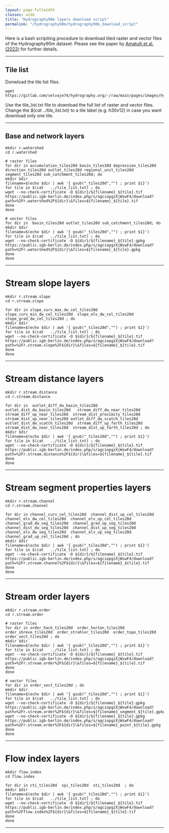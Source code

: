 ```yaml
---
layout: page-fullwidth
classes: wide
title: "Hydrography90m layers download script"
permalink: "/hydrography90m/hydrography90m_download_script"
---
```


Here is a bash scripiting procedure to download tiled raster and vector files of the Hydrography90m dataset. Please see the paper by [Amatulli et al. (2022)](https://essd.copernicus.org/preprints/essd-2022-9) for further details.

---
##  Tile list 
Donwload the tile list files.

    wget https://gitlab.com/selvaje74/hydrography.org/-/raw/main/pages/images/hydrography90m/tiles20d/tile_list.txt

Use the tile_list.txt file to download the full list of raster and vector files. Change the *$(cat   ../tile_list.txt)* to a tile label (e.g. h30v12) in case you want download only one tile.

---

## Base and network layers

```
mkdir r.watershed
cd r.watershed

# raster files
for dir in accumulation_tiles20d basin_tiles20d depression_tiles20d direction_tiles20d outlet_tiles20d regional_unit_tiles20d segment_tiles20d sub_catchment_tiles20d; do
mkdir $dir
filename=$(echo $dir | awk '{ gsub("_tiles20d","") ; print $1}')
for tile in $(cat   ../tile_list.txt) ; do
wget --no-check-certificate -O ${dir}/${filename}_${tile}.tif  https://public.igb-berlin.de/index.php/s/agciopgzXjWswF4/download?path=%2Fr.watershed%2F${dir}\&files=${filename}_${tile}.tif
done
done

# vector files 
for dir in  basin_tiles20d outlet_tiles20d sub_catchment_tiles20d; do
mkdir $dir
filename=$(echo $dir | awk '{ gsub("_tiles20d","") ; print $1}')
for tile in $(cat   ../tile_list.txt) ; do
wget --no-check-certificate -O ${dir}/${filename}_${tile}.gpkg   https://public.igb-berlin.de/index.php/s/agciopgzXjWswF4/download?path=%2Fr.watershed%2F${dir}\&files=${filename}_${tile}.gpkg
done
done
```

---

# Stream slope layers

```
mkdir r.stream.slope 
cd r.stream.slope

for dir in slope_curv_max_dw_cel_tiles20d  slope_curv_min_dw_cel_tiles20d  slope_elv_dw_cel_tiles20d  slope_grad_dw_cel_tiles20d ; do
mkdir $dir
filename=$(echo $dir | awk '{ gsub("_tiles20d","") ; print $1}')
for tile in $(cat   ../tile_list.txt) ; do
wget --no-check-certificate -O ${dir}/${filename}_${tile}.tif  https://public.igb-berlin.de/index.php/s/agciopgzXjWswF4/download?path=%2Fr.stream.slope%2F${dir}\&files=${filename}_${tile}.tif
done
done
```

---


# Stream distance layers 

```
mkdir r.stream.distance
cd r.stream.distance

for dir in  outlet_diff_dw_basin_tiles20d   outlet_dist_dw_basin_tiles20d   stream_diff_dw_near_tiles20d   stream_diff_up_near_tiles20d  stream_dist_proximity_tiles20d  stream_dist_up_near_tiles20d outlet_diff_dw_scatch_tiles20d  outlet_dist_dw_scatch_tiles20d  stream_diff_up_farth_tiles20d  stream_dist_dw_near_tiles20d  stream_dist_up_farth_tiles20d ; do
mkdir $dir
filename=$(echo $dir | awk '{ gsub("_tiles20d","") ; print $1}')
for tile in $(cat   ../tile_list.txt) ; do
wget --no-check-certificate -O ${dir}/${filename}_${tile}.tif  https://public.igb-berlin.de/index.php/s/agciopgzXjWswF4/download?path=%2Fr.stream.distance%2F${dir}\&files=${filename}_${tile}.tif
done
done
```

---

# Stream segment properties layers

```
mkdir r.stream.channel
cd r.stream.channel

for dir in channel_curv_cel_tiles20d  channel_dist_up_cel_tiles20d  channel_elv_dw_cel_tiles20d  channel_elv_up_cel_tiles20d  channel_grad_dw_seg_tiles20d  channel_grad_up_seg_tiles20d 
channel_dist_dw_seg_tiles20d  channel_dist_up_seg_tiles20d  channel_elv_dw_seg_tiles20d  channel_elv_up_seg_tiles20d  channel_grad_up_cel_tiles20d ; do
mkdir $dir
filename=$(echo $dir | awk '{ gsub("_tiles20d","") ; print $1}')
for tile in $(cat   ../tile_list.txt) ; do
wget --no-check-certificate -O ${dir}/${filename}_${tile}.tif  https://public.igb-berlin.de/index.php/s/agciopgzXjWswF4/download?path=%2Fr.stream.channel%2F${dir}\&files=${filename}_${tile}.tif
done
done
```

---

#  Stream order layers 

```
mkdir r.stream.order 
cd r.stream.order

# raster files
for dir in order_hack_tiles20d  order_horton_tiles20d  order_shreve_tiles20d  order_strahler_tiles20d  order_topo_tiles20d  order_vect_tiles20d ; do
mkdir $dir
filename=$(echo $dir | awk '{ gsub("_tiles20d","") ; print $1}')
for tile in $(cat   ../tile_list.txt) ; do
wget --no-check-certificate -O ${dir}/${filename}_${tile}.tif  https://public.igb-berlin.de/index.php/s/agciopgzXjWswF4/download?path=%2Fr.stream.order%2F${dir}\&files=${filename}_${tile}.tif
done
done

# vector files
for dir in order_vect_tiles20d ; do
mkdir $dir
filename=$(echo $dir | awk '{ gsub("_tiles20d","") ; print $1}')
for tile in $(cat   ../tile_list.txt) ; do
wget --no-check-certificate -O ${dir}/${filename}_${tile}.gpkg https://public.igb-berlin.de/index.php/s/agciopgzXjWswF4/download?path=%2Fr.stream.order%2F${dir}\&files=${filename}_segment_${tile}.gpkg
wget --no-check-certificate -O ${dir}/${filename}_${tile}.gpkg  https://public.igb-berlin.de/index.php/s/agciopgzXjWswF4/download?path=%2Fr.stream.order%2F${dir}\&files=${filename}_point_${tile}.gpkg
done
done
```

---

# Flow index layers

```
mkdir flow.index
cd flow.index

for dir in cti_tiles20d  spi_tiles20d  sti_tiles20d  ; do
mkdir $dir
filename=$(echo $dir | awk '{ gsub("_tiles20d","") ; print $1}')
for tile in $(cat   ../tile_list.txt) ; do
wget --no-check-certificate -O ${dir}/${filename}_${tile}.tif  https://public.igb-berlin.de/index.php/s/agciopgzXjWswF4/download?path=%2Fflow.index%2F${dir}\&files=${filename}_${tile}.tif
done
done
```

---
